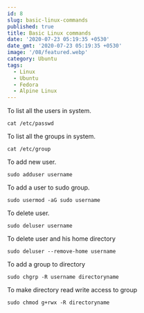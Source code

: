 ```yaml
---
id: 8
slug: basic-linux-commands
published: true
title: Basic Linux commands
date: '2020-07-23 05:19:35 +0530'
date_gmt: '2020-07-23 05:19:35 +0530'
image: '/08/featured.webp'
category: Ubuntu
tags:
  - Linux
  - Ubuntu
  - Fedora
  - Alpine Linux
---
```


To list all the users in system.

```
cat /etc/passwd
```

To list all the groups in system.

```
cat /etc/group
```

To add new user.

```
sudo adduser username
```

To add a user to sudo group.

```
sudo usermod -aG sudo username
```

To delete user.

```
sudo deluser username
```

To delete user and his home directory

```
sudo deluser --remove-home username
```

To add a group to directory

```
sudo chgrp -R username directoryname
```

To make directory read write access to group

```
sudo chmod g+rwx -R directoryname
```
